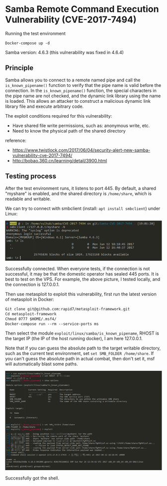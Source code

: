 # Samba Remote Command Execution Vulnerability (CVE-2017-7494)

Running the test environment

```
Docker-compose up -d
```

Samba version: 4.6.3 (this vulnerability was fixed in 4.6.4)

## Principle

Samba allows you to connect to a remote named pipe and call the `is_known_pipename()` function to verify that the pipe name is valid before the connection. In the `is_known_pipename()` function, the special characters in the pipe name are not checked, and the dynamic link library using the name is loaded. This allows an attacker to construct a malicious dynamic link library file and execute arbitrary code.

The exploit conditions required for this vulnerability:

 - Have shared file write permissions, such as: anonymous write, etc.
 - Need to know the physical path of the shared directory

reference:

 - https://www.twistlock.com/2017/06/04/security-alert-new-samba-vulnerability-cve-2017-7494/
 - http://bobao.360.cn/learning/detail/3900.html

## Testing process

After the test environment runs, it listens to port 445. By default, a shared "myshare" is enabled, and the shared directory is `/home/share`, which is readable and writable.

We can try to connect with smbclient (install: `apt install smbclient`) under Linux:

![](02.png)

Successfully connected. When everyone tests, if the connection is not successful, it may be that the domestic operator has sealed 445 ports. It is best to test on the VPS. For example, the above picture, I tested locally, and the connection is 127.0.0.1.

Then use metasploit to exploit this vulnerability, first run the latest version of metasploit in Docker:

```
Git clone git@github.com:rapid7/metasploit-framework.git
Cd metasploit-framework
Chmod 0777 $HOME/.msf4/
Docker-compose run --rm --service-ports ms
```

Then select the module `exploit/linux/samba/is_known_pipename`, RHOST is the target IP (the IP of the host running docker), I am here 127.0.0.1.

Note that if you can guess the absolute path to the target writable directory, such as the current test environment, set `set SMB_FOLDER /home/share`. If you can't guess the absolute path in actual combat, then don't set it, msf will automatically blast some paths.

![](01.png)

Successfully got the shell.
